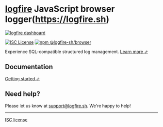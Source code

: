 # [logfire](https://logfire.sh) JavaScript browser logger(https://logfire.sh)

[![logfire dashboard](https://user-images.githubusercontent.com/19272921/154085622-59997d5a-3f91-4bc9-a815-3b8ead16d28d.jpeg)](https://logfire.sh)

[![ISC License](https://img.shields.io/badge/license-ISC-ff69b4.svg)](https://github.com/logfire-sh/logfire-js/blob/master/LICENSE.md)
[![npm @logfire-sh/browser](https://img.shields.io/npm/v/@logfire-sh/browser?color=success&label=npm%20%40logfire-sh%2Fbrowser)](https://www.npmjs.com/package/@logfire-sh/browser)

Experience SQL-compatible structured log management. [Learn more ⇗](https://logfire.sh/)

## Documentation

[Getting started ⇗](URL)

## Need help?

Please let us know at [support@logfire.sh](EMAIL). We're happy to help!

---

[ISC license](https://github.com/logfire-sh/logfire-js/blob/master/LICENSE.md)
